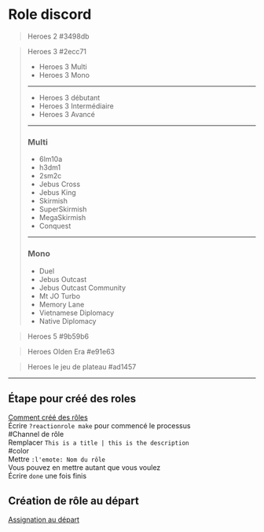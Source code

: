 # Role discord
> Heroes 2
#3498db

> Heroes 3
#2ecc71
>    - Heroes 3 Multi
>    - Heroes 3 Mono
>   ---
>    - Heroes 3 débutant
>    - Heroes 3 Intermédiaire 
>    - Heroes 3 Avancé
>   ---
>   ### Multi
>    - 6lm10a
>    - h3dm1
>    - 2sm2c 
>    - Jebus Cross
>    - Jebus King
>    - Skirmish
>    - SuperSkirmish
>    - MegaSkirmish
>    - Conquest
>    ---
>   ### Mono
>    - Duel
>    - Jebus Outcast
>    - Jebus Outcast Community
>    - Mt JO Turbo
>    - Memory Lane
>    - Vietnamese Diplomacy
>    - Native Diplomacy

> Heroes 5
#9b59b6

> Heroes Olden Era
#e91e63

> Heroes le jeu de plateau
#ad1457
---


## Étape pour créé des roles
[Comment créé des rôles](https://www.youtube.com/watch?v=q5LO5uSBrr8)  
Écrire `?reactionrole make` pour commencé le processus  
#Channel de rôle  
Remplacer `This is a title | this is the description`  
#color  
Mettre `:l'emote: Nom du rôle`  
Vous pouvez en mettre autant que vous voulez  
Écrire `done` une fois finis  

## Création de rôle au départ
[Assignation au départ](https://www.youtube.com/watch?v=UdcD-ac8rKw)  